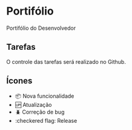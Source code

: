 # Portifólio

Portifólio do Desenvolvedor

## Tarefas

O controle das tarefas será realizado no Github.

## Ícones

- :package: Nova funcionalidade
- :up: Atualização
- :beetle: Correção de bug
- :checkered flag: Release
